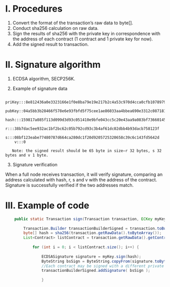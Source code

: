 # I.	Procedures
1.	Convert the format of the transaction’s raw data to byte[].
2.	Conduct sha256 calculation on raw data.
3.	Sign the results of sha256 with the private key in correspondence with the address of each contract (1 contract and 1 private key for now).
4.	Add the signed result to transaction.

# II.	Signature algorithm
1.	ECDSA algorithm, SECP256K.

2.	Example of signature data
``` 
    priKey:::8e812436a0e3323166e1f0e8ba79e19e217b2c4a53c970d4cca0cfb1078979df
    pubKey::04a5bb3b28466f578e6e93fbfd5f75cee1ae86033aa4bbea690e3312c087181eb366f9a1d1d6a437a9bf9fc65ec853b9fd60fa322be3997c47144eb20da658b3d1
    hash:::159817a085f113d099d3d93c051410e9bfe043cc5c20e43aa9a083bf73660145
    r:::38b7dac5ee932ac1bf2bc62c05b792cd93c3b4af61dc02dbb4b93dacb758123f
    s:::08bf123eabe77480787d664ca280dc1f20d9205725320658c39c6c143fd5642d
    v:::0

   Note: the signed result should be 65 byte in size—r 32 bytes, s 32 bytes and v 1 byte.
```

3.	Signature verification

When a full node receives transaction, it will verify signature, comparing an address calculated with hash, r, s and v with the address of the contract. Signature is successfully verified if the two addresses match.

# III.	Example of code
```java
    public static Transaction sign(Transaction transaction, ECKey myKey) {
    
        Transaction.Builder transactionBuilderSigned = transaction.toBuilder();  
        byte[] hash = sha256(transaction.getRawData().toByteArray());  
        List<Contract> listContract = transaction.getRawData().getContractList();  
        
            for (int i = 0; i < listContract.size(); i++) {
            
                ECDSASignature signature = myKey.sign(hash);    
                ByteString bsSign = ByteString.copyFrom(signature.toByteArray());    
                //Each contract may be signed with a different private key in the future.
                transactionBuilderSigned.addSignature( bsSign );
                 
                }
```

